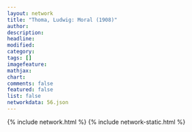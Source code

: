 ```yaml
---
layout: network
title: "Thoma, Ludwig: Moral (1908)"
author:
description:
headline:
modified:
category:
tags: []
imagefeature: 
mathjax: 
chart: 
comments: false
featured: false
list: false
networkdata: 56.json
---
```

{% include network.html %}
{% include network-static.html %}
